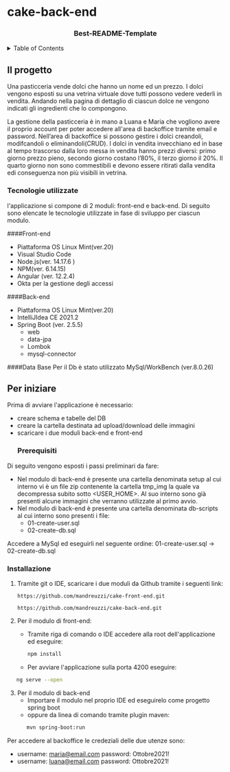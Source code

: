 # cake-back-end
<div id="top"></div>

<h3 align="center">Best-README-Template</h3>
<!-- TABLE OF CONTENTS -->
<details>
  <summary>Table of Contents</summary>
  <ol>
    <li>
      <a href="#about-the-project">Il progetto</a>
      <ul>
        <li><a href="#built-with">Tecnologie utilizzate</a></li>
      </ul>
    </li>
    <li>
      <a href="#getting-started">Per iniziare</a>
      <ul>
        <li><a href="#prerequisites">Prerequisiti</a></li>
        <li><a href="#installation">Installazione</a></li>
      </ul>
    </li>
    <li><a href="#usage">Utilizzo</a></li>
    <li><a href="#roadmap">Roadmap</a></li>
  </ol>
</details>



<!-- ABOUT THE PROJECT -->
## Il progetto
Una pasticceria vende dolci che hanno un nome ed un prezzo.
I dolci vengono esposti su una vetrina virtuale dove tutti possono vedere vederli in vendita.
Andando nella pagina di dettaglio di ciascun dolce ne vengono indicati gli ingredienti che lo compongono.

La gestione della pasticceria è in mano a Luana e Maria che vogliono avere il
proprio account per poter accedere all'area di backoffice tramite email e password.
Nell’area di backoffice si possono gestire i dolci creandoli, modifcandoli o eliminandoli(CRUD).
I dolci in vendita invecchiano ed in base al tempo trascorso dalla loro messa in vendita hanno prezzi diversi: primo giorno
prezzo pieno, secondo giorno costano l’80%, il terzo giorno il 20%. Il quarto giorno non
sono commestibili e devono essere ritirati dalla vendita edi conseguenza non più visibili in vetrina.


### Tecnologie utilizzate

l'applicazione si compone di 2 moduli: front-end e back-end.
Di seguito sono elencate le tecnologie utilizzate in fase di sviluppo per ciascun modulo.

####Front-end

* Piattaforma OS Linux Mint(ver.20)
* Visual Studio Code
* Node.js(ver. 14.17.6 )
* NPM(ver. 6.14.15)
* Angular (ver. 12.2.4)
* Okta per la gestione degli accessi

####Back-end
* Piattaforma OS Linux Mint(ver.20)
* IntelliJIdea CE 2021.2
* Spring Boot (ver. 2.5.5)
    * web
    * data-jpa
    * Lombok
    * mysql-connector

####Data Base
Per il Db è stato utilizzato MySql/WorkBench (ver.8.0.26)

<!-- GETTING STARTED -->
## Per iniziare
Prima di avviare l'applicazione è necessario:
* creare schema e tabelle del DB
* creare la cartella destinata ad upload/download delle immagini
* scaricare i due moduli back-end e front-end
    ### Prerequisiti
Di seguito vengono esposti i passi preliminari da fare:

* Nel modulo di back-end è presente una cartella denominata setup al cui interno vi è un file zip contenente la cartella tmp_img la quale va decompressa subito sotto <USER_HOME>.
Al suo interno sono già presenti alcune immagini che verranno utilizzate al primo avvio.
* Nel modulo di back-end è presente una cartella denominata db-scripts al cui interno sono presenti i file:
  * 01-create-user.sql
  * 02-create-db.sql

Accedere a MySql ed eseguirli nel seguente ordine: 01-create-user.sql -> 02-create-db.sql

### Installazione

1. Tramite git o IDE, scaricare i due moduli da Github tramite i seguenti link:

   ```
   https://github.com/mandreuzzi/cake-front-end.git
   ```

   ```
   https://github.com/mandreuzzi/cake-back-end.git
   ```

2. Per il modulo di front-end:
   * Tramite riga di comando o IDE accedere alla root dell'applicazione ed eseguire:
      ```sh
      npm install
      ```
   * Per avviare l'applicazione sulla porta 4200 eseguire:
```sh
   ng serve --open
   ```
3. Per il modulo di back-end
   * Importare il modulo nel proprio IDE ed  eseguirelo come progetto spring boot  
   * oppure da linea di comando tramite plugin maven:
   ```sh
      mvn spring-boot:run
      ``` 
   
Per accedere al backoffice le credeziali delle due utenze sono:
* username: maria@email.com password: Ottobre2021!
* username: luana@email.com password: Ottobre2021!
   
